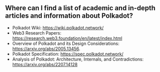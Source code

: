 ## Where can I find a list of academic and in-depth articles and information about Polkadot?

* Polkadot Wiki: https://wiki.polkadot.network/
* Web3 Research Papers: https://research.web3.foundation/en/latest/index.html
* Overview of Polkadot and its Design Considerations: https://arxiv.org/abs/2005.13456.
* Polkadot Specification: https://spec.polkadot.network/
* Analysis of Polkadot: Architecture, Internals, and Contradictions: https://arxiv.org/abs/2207.14128
